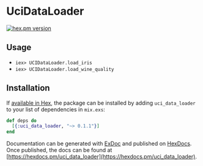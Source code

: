 # UciDataLoader

[![hex.pm version](https://img.shields.io/hexpm/v/uci_data_loader.svg)](https://hex.pm/packages/uci_data_loader)

## Usage
- ``iex> UCIDataLoader.load_iris``
- ``iex> UCIDataLoader.load_wine_quality``

## Installation

If [available in Hex](https://hex.pm/docs/publish), the package can be installed
by adding `uci_data_loader` to your list of dependencies in `mix.exs`:

```elixir
def deps do
  [{:uci_data_loader, "~> 0.1.1"}]
end
```

Documentation can be generated with [ExDoc](https://github.com/elixir-lang/ex_doc)
and published on [HexDocs](https://hexdocs.pm). Once published, the docs can
be found at [https://hexdocs.pm/uci_data_loader](https://hexdocs.pm/uci_data_loader).

